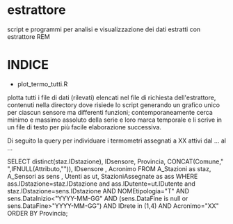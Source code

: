 # estrattore
script e programmi per analisi e visualizzazione dei dati estratti con estrattore REM

# INDICE

* plot_termo_tutti.R 

plotta tutti i file di dati (rilevati) elencati nel file di richiesta dell'estrattore, contenuti nella directory dove risiede lo script generando un grafico unico per ciascun sensore ma differenti funzioni; contemporaneamente cerca minimo e massimo assoluto della serie e loro marca temporale e li scrive in un file di testo per più facile elaborazione successiva. 

Di seguito la query per individuare i termometri assegnati a XX attivi dal ... al ...

SELECT distinct(staz.IDstazione), IDsensore, Provincia, CONCAT(Comune," ",IFNULL(Attributo,"")), IDsensore , Acronimo 
FROM  A_Stazioni as staz, A_Sensori as sens , Utenti as ut, StazioniAssegnate as ass 
WHERE ass.IDstazione=staz.IDstazione and ass.IDutente=ut.IDutente and staz.IDstazione=sens.IDstazione 
AND NOMEtipologia="T" 
AND sens.DataInizio<"YYYY-MM-GG" 
AND (sens.DataFine is null or sens.DataFine>"YYYY-MM-GG") 
AND IDrete in (1,4) 
AND Acronimo="XX" 
ORDER BY Provincia;
